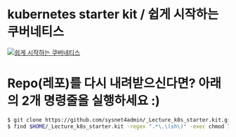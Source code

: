 # kubernetes starter kit / 쉽게 시작하는 쿠버네티스
[![쉽게 시작하는 쿠버네티스](https://cdn.inflearn.com/public/files/courses/326651/0f14d4e6-adbe-4138-a373-14da74deb178/326651-kor.png)](https://www.inflearn.com/course/쿠버네티스-쉽게시작?inst=cf657a9d)

# Repo(레포)를 다시 내려받으신다면? 아래의 2개 명령줄을 실행하세요 :) 
```bash 
$ git clone https://github.com/sysnet4admin/_Lecture_k8s_starter.kit.git $HOME
$ find $HOME/_Lecture_k8s_starter.kit -regex ".*\.\(sh\)" -exec chmod 700 {} \;
```